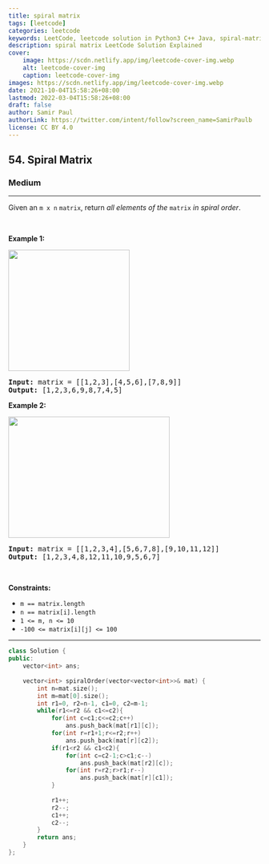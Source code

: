 ```yaml
---
title: spiral matrix
tags: [leetcode]
categories: leetcode
keywords: LeetCode, leetcode solution in Python3 C++ Java, spiral-matrix solution
description: spiral matrix LeetCode Solution Explained
cover:
    image: https://scdn.netlify.app/img/leetcode-cover-img.webp
    alt: leetcode-cover-img
    caption: leetcode-cover-img
images: https://scdn.netlify.app/img/leetcode-cover-img.webp
date: 2021-10-04T15:58:26+08:00
lastmod: 2022-03-04T15:58:26+08:00
draft: false
author: Samir Paul
authorLink: https://twitter.com/intent/follow?screen_name=SamirPaulb
license: CC BY 4.0
---
```



<h2>54. Spiral Matrix</h2><h3>Medium</h3><hr><div><p>Given an <code>m x n</code> <code>matrix</code>, return <em>all elements of the</em> <code>matrix</code> <em>in spiral order</em>.</p>

<p>&nbsp;</p>
<p><strong>Example 1:</strong></p>
<img alt="" src="https://assets.leetcode.com/uploads/2020/11/13/spiral1.jpg" style="width: 242px; height: 242px;">
<pre><strong>Input:</strong> matrix = [[1,2,3],[4,5,6],[7,8,9]]
<strong>Output:</strong> [1,2,3,6,9,8,7,4,5]
</pre>

<p><strong>Example 2:</strong></p>
<img alt="" src="https://assets.leetcode.com/uploads/2020/11/13/spiral.jpg" style="width: 322px; height: 242px;">
<pre><strong>Input:</strong> matrix = [[1,2,3,4],[5,6,7,8],[9,10,11,12]]
<strong>Output:</strong> [1,2,3,4,8,12,11,10,9,5,6,7]
</pre>

<p>&nbsp;</p>
<p><strong>Constraints:</strong></p>

<ul>
	<li><code>m == matrix.length</code></li>
	<li><code>n == matrix[i].length</code></li>
	<li><code>1 &lt;= m, n &lt;= 10</code></li>
	<li><code>-100 &lt;= matrix[i][j] &lt;= 100</code></li>
</ul>
</div>

---




```cpp
class Solution {
public:
    vector<int> ans;
    
    vector<int> spiralOrder(vector<vector<int>>& mat) {
        int n=mat.size();
        int m=mat[0].size();
        int r1=0, r2=n-1, c1=0, c2=m-1;
        while(r1<=r2 && c1<=c2){
            for(int c=c1;c<=c2;c++)
                ans.push_back(mat[r1][c]);
            for(int r=r1+1;r<=r2;r++)
                ans.push_back(mat[r][c2]);
            if(r1<r2 && c1<c2){
                for(int c=c2-1;c>c1;c--)
                    ans.push_back(mat[r2][c]);
                for(int r=r2;r>r1;r--)
                    ans.push_back(mat[r][c1]);
            }
            
            r1++;
            r2--;
            c1++;
            c2--;
        }
        return ans;
    }
};
```
